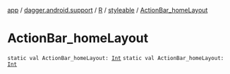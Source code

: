 [app](../../../index.md) / [dagger.android.support](../../index.md) / [R](../index.md) / [styleable](index.md) / [ActionBar_homeLayout](./-action-bar_home-layout.md)

# ActionBar_homeLayout

`static val ActionBar_homeLayout: `[`Int`](https://kotlinlang.org/api/latest/jvm/stdlib/kotlin/-int/index.html)
`static val ActionBar_homeLayout: `[`Int`](https://kotlinlang.org/api/latest/jvm/stdlib/kotlin/-int/index.html)